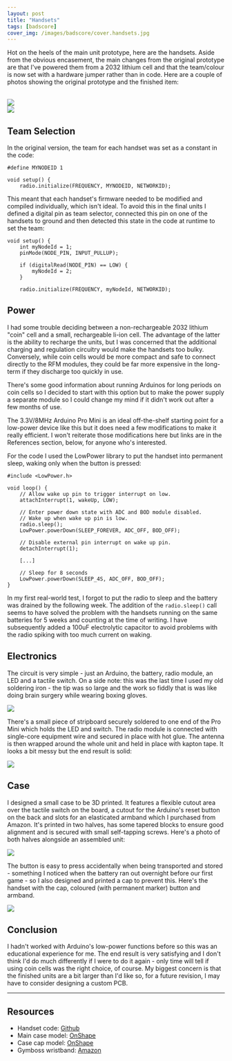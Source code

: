 ```yaml
---
layout: post
title: "Handsets"
tags: [badscore]
cover_img: /images/badscore/cover.handsets.jpg
---
```


Hot on the heels of the main unit prototype, here are the handsets.  Aside from the obvious encasement, the main changes from the original prototype are that I've powered them from a 2032 lithium cell and that the team/colour is now set with a hardware jumper rather than in code.  Here are a couple of photos showing the original prototype and the finished item:

<br>

<div class="row">
    <div class="col-md-6">
        <img src="/images/badscore/IMG_0391.tn.jpg">
    </div>
    <div class="col-md-6">
        <img src="/images/badscore/IMG_0445.tn.jpg">
    </div>
</div>

## Team Selection

In the original version, the team for each handset was set as a constant in the code:

    #define MYNODEID 1

    void setup() {
        radio.initialize(FREQUENCY, MYNODEID, NETWORKID);

This meant that each handset's firmware needed to be modified and compiled individually, which isn't ideal.  To avoid this in the final units I defined a digital pin as team selector, connected this pin on one of the handsets to ground and then detected this state in the code at runtime to set the team:

    void setup() {
        int myNodeId = 1;
        pinMode(NODE_PIN, INPUT_PULLUP);

        if (digitalRead(NODE_PIN) == LOW) {
            myNodeId = 2;
        }

        radio.initialize(FREQUENCY, myNodeId, NETWORKID);

## Power

I had some trouble deciding between a non-rechargeable 2032 lithium "coin" cell and a small, rechargeable li-ion cell.  The advantage of the latter is the ability to recharge the units, but I was concerned that the additional charging and regulation circuitry would make the handsets too bulky.  Conversely, while coin cells would be more compact and safe to connect directly to the RFM modules, they could be far more expensive in the long-term if they discharge too quickly in use.

There's some good information about running Arduinos for long periods on coin cells so I decided to start with this option but to make the power supply a separate module so I could change my mind if it didn't work out after a few months of use.

The 3.3V/8MHz Arduino Pro Mini is an ideal off-the-shelf starting point for a low-power device like this but it does need a few modifications to make it really efficient.  I won't reiterate those modifications here but links are in the References section, below, for anyone who's interested.

For the code I used the LowPower library to put the handset into permanent sleep, waking only when the button is pressed:

    #include <LowPower.h>

    void loop() {
        // Allow wake up pin to trigger interrupt on low.
        attachInterrupt(1, wakeUp, LOW);

        // Enter power down state with ADC and BOD module disabled.
        // Wake up when wake up pin is low.
        radio.sleep();
        LowPower.powerDown(SLEEP_FOREVER, ADC_OFF, BOD_OFF);

        // Disable external pin interrupt on wake up pin.
        detachInterrupt(1);

        [...]

        // Sleep for 8 seconds
        LowPower.powerDown(SLEEP_4S, ADC_OFF, BOD_OFF);
    }

In my first real-world test, I forgot to put the radio to sleep and the battery was drained by the following week.  The addition of the `radio.sleep()` call seems to have solved the problem with the handsets running on the same batteries for 5 weeks and counting at the time of writing.  I have subsequently added a 100uF electrolytic capacitor to avoid problems with the radio spiking with too much current on waking.

## Electronics

The circuit is very simple - just an Arduino, the battery, radio module, an LED and a tactile switch.  On a side note: this was the last time I used my old soldering iron - the tip was so large and the work so fiddly that is was like doing brain surgery while wearing boxing gloves.

![](/images/badscore/IMG_0394.tn.jpg)

There's a small piece of stripboard securely soldered to one end of the Pro Mini which holds the LED and switch.  The radio module is connected with single-core equipment wire and secured in place with hot glue.  The antenna is then wrapped around the whole unit and held in place with kapton tape.  It looks a bit messy but the end result is solid:

![](/images/badscore/IMG_0395.tn.jpg)

## Case

I designed a small case to be 3D printed.  It features a flexible cutout area over the tactile switch on the board, a cutout for the Arduino's reset button on the back and slots for an elasticated armband which I purchased from Amazon.  It's printed in two halves, has some tapered blocks to ensure good alignment and is secured with small self-tapping screws.  Here's a photo of both halves alongside an assembled unit:

![](/images/badscore/IMG_0396.tn.jpg)

The button is easy to press accidentally when being transported and stored - something I noticed when the battery ran out overnight before our first game - so I also designed and printed a cap to prevent this.  Here's the handset with the cap, coloured (with permanent marker) button and armband.

![](/images/badscore/IMG_0443.tn.jpg)

## Conclusion

I hadn't worked with Arduino's low-power functions before so this was an educational experience for me.  The end result is very satisfying and I don't think I'd do much differently if I were to do it again - only time will tell if using coin cells was the right choice, of course.  My biggest concern is that the finished units are a bit larger than I'd like so, for a future revision, I may have to consider designing a custom PCB.

___

## Resources

 * Handset code: [Github](https://github.com/stuartm2/Badminton_Score_Counter/blob/master/Handset/Handset.ino)
 * Main case model: [OnShape](https://cad.onshape.com/documents/9463e5157db93fdbf6d9a7e5/w/a9a7750a943b007c62ad2b1e/e/a760306ca2e30b597106d3ec)
 * Case cap model: [OnShape](https://cad.onshape.com/documents/8bd2d49c5b04aa00eb9dc53d/w/7b6237f4b6db241d122c982a/e/bd9d7ec41a28edbf4da3b4e6)
 * Gymboss wristband: [Amazon](https://www.amazon.co.uk/gp/product/B004QC9IEM/ref=oh_aui_search_detailpage?ie=UTF8&psc=1)
